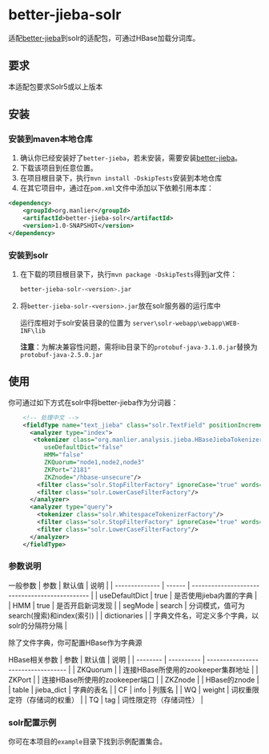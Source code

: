 # better-jieba-solr

适配[better-jieba](https://github.com/GlassyWing/better-jieba)到solr的适配包，可通过HBase加载分词库。

## 要求

本适配包要求Solr5或以上版本

## 安装

### 安装到maven本地仓库

1. 确认你已经安装好了`better-jieba`，若未安装，需要安装[better-jieba](https://github.com/GlassyWing/better-jieba)。
2. 下载该项目到任意位置。
3. 在项目根目录下，执行`mvn install -DskipTests`安装到本地仓库
4. 在其它项目中，通过在`pom.xml`文件中添加以下依赖引用本库：

```xml
<dependency>
    <groupId>org.manlier</groupId>
    <artifactId>better-jieba-solr</artifactId>
    <version>1.0-SNAPSHOT</version>
</dependency>
```

### 安装到solr

1. 在下载的项目根目录下，执行`mvn package -DskipTests`得到jar文件：

    ```sh
    better-jieba-solr-<version>.jar
    ```

2. 将`better-jieba-solr-<version>.jar`放在solr服务器的运行库中

    运行库相对于solr安装目录的位置为
    `server\solr-webapp\webapp\WEB-INF\lib`

    **注意**：为解决兼容性问题，需将lib目录下的`protobuf-java-3.1.0.jar`替换为`protobuf-java-2.5.0.jar`

## 使用

你可通过如下方式在solr中将better-jieba作为分词器：

```xml
    <!-- 处理中文 -->
    <fieldType name="text_jieba" class="solr.TextField" positionIncrementGap="100" multiValued="true">
      <analyzer type="index">
       <tokenizer class="org.manlier.analysis.jieba.HBaseJiebaTokenizerFactory"
          useDefaultDict="false"
          HMM="false"
          ZKQuorum="node1,node2,node3"
          ZKPort="2181"
          ZKZnode="/hbase-unsecure"/>
        <filter class="solr.StopFilterFactory" ignoreCase="true" words="stopwords.txt"/>
        <filter class="solr.LowerCaseFilterFactory"/>
      </analyzer>
      <analyzer type="query">
        <tokenizer class="solr.WhitespaceTokenizerFactory"/>
        <filter class="solr.StopFilterFactory" ignoreCase="true" words="stopwords.txt" />
        <filter class="solr.LowerCaseFilterFactory"/>
      </analyzer>
    </fieldType>
```

### 参数说明

一般参数
| 参数           | 默认值 | 说明                                           |
| -------------- | ------ | ---------------------------------------------- |
| useDefaultDict | true   | 是否使用jieba内置的字典                        |
| HMM            | true   | 是否开启新词发现                               |
| segMode        | search | 分词模式，值可为search(搜索)和index(索引)      |
| dictionaries   |        | 字典文件名，可定义多个字典，以solr的分隔符分隔 |

除了文件字典，你可配置HBase作为字典源

HBase相关参数
| 参数     | 默认值     | 说明                               |
| -------- | ---------- | ---------------------------------- |
| ZKQuorum |            | 连接HBase所使用的zookeeper集群地址 |
| ZKPort   |            | 连接HBase所使用的zookeeper端口     |
| ZKZnode  |            | HBase的znode                       |
| table    | jieba_dict | 字典的表名                         |
| CF       | info       | 列簇名                             |
| WQ       | weight     | 词权重限定符（存储词的权重）       |
| TQ       | tag        | 词性限定符（存储词性）             |

### solr配置示例

你可在本项目的`example`目录下找到示例配置集合。